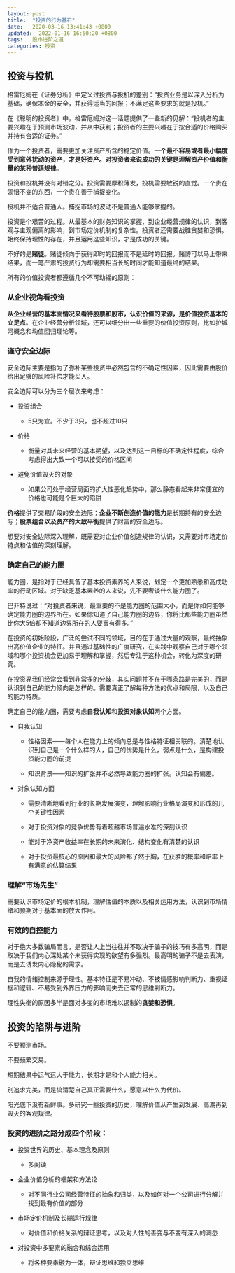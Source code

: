 ```yaml
---
layout: post
title:  "投资的行为基石"
date:   2020-03-16 13:41:43 +0800
updated:  2022-01-16 16:50:20 +0800
tags:   股市进阶之道
categories: 投资
---
```


## 投资与投机

格雷厄姆在《证券分析》中定义过投资与投机的差别：“投资业务是以深入分析为基础，确保本金的安全，并获得适当的回报；不满足这些要求的就是投机。”

在《聪明的投资者》中，格雷厄姆对这一话题提供了一些新的见解：“投机者的主要兴趣在于预测市场波动，并从中获利；投资者的主要兴趣在于按合适的价格购买并持有合适的证券。”

作为一个投资者，需要更加关注资产所含的稳定价值。**一个最不容易或者最小幅度受到意外扰动的资产，才是好资产。**对投资者来说成功的关键是**理解资产价值和衡量的某种普适规律**。

投资和投机并没有对错之分。投资需要厚积薄发，投机需要敏锐的直觉。一个贵在领悟不变的东西，一个贵在善于捕捉变化。

投机并不适合普通人。捕捉市场的波动不是普通人能够掌握的。

投资是个艰苦的过程。从最基本的财务知识的掌握，到企业经营规律的认识，到客观与主观偏离的影响，到市场定价机制的复杂性。投资者还需要战胜贪婪和恐惧。始终保持理性的存在，并且运用这些知识，才是成功的关键。

不好的是**赌徒**。赌徒倾向于获得即时的回报而不是延时的回报。赌博可以马上带来结果，而一笔严肃的投资行为却需要相当长的时间才能知道最终的结果。

所有的价值投资者都遵循几个不可动摇的原则：

### 从企业视角看投资

**从企业经营的基本面情况来看待股票和股市，认识价值的来源，是价值投资基本的立足点**。在企业经营分析领域，还可以细分出一些重要的价值投资原则，比如护城河概念和均值回归理论等。

### 谨守安全边际

安全边际主要是指为了弥补某些投资中必然包含的不确定性因素，因此需要由股价给出足够的风险补偿才能买入。

安全边际可以分为三个层次来考虑：

+ 投资组合
  
   + 5只为宜。不少于3只，也不超过10只
  
+ 价格
  
   + 衡量对其未来经营的基本期望，以及达到这一目标的不确定性程度，综合考虑得出大致一个可以接受的价格区间
  
+ 避免价值毁灭的对象
  
   + 如果公司处于经营局面的扩大性恶化趋势中，那么静态看起来非常便宜的价格也可能是个巨大的陷阱

**价格**提供了交易阶段的安全边际；**企业不断创造价值的能力**是长期持有的安全边际；**股票组合以及资产的大致平衡**提供了财富的安全边际。

想要对安全边际深入理解，既需要对企业价值创造规律的认识，又需要对市场定价特点和估值的深刻理解。

### 确定自己的能力圈

能力圈，是指对于已经具备了基本投资素养的人来说，划定一个更加熟悉和高成功率的行动区域。对于缺乏基本素养的人来说，先不要奢谈什么能力圈了。

巴菲特说过：“对投资者来说，最重要的不是能力圈的范围大小，而是你如何能够确定能力圈的边界所在。如果你知道了自己能力圈的边界，你将比那些能力圈虽然比你大5倍却不知道边界所在的人要富有得多。”

在投资的初始阶段，广泛的尝试不同的领域，目的在于通过大量的观察，最终抽象出高价值企业的特征。并且通过基础性的广度研究，在实践中观察自己对于哪个领域和哪个投资机会更加易于理解和掌握，然后专注于这种机会，转化为深度的研究。

在投资界我们经常会看到非常多的分歧，其实问题并不在于哪条路是完美的，而是认识到自己的能力倾向是怎样的。需要真正了解每种方法的优点和局限，以及自己的能力特质。

确定自己的能力圈，需要考虑**自我认知**和**投资对象认知**两个方面。

+ 自我认知

   + 性格因素——每个人在能力上的倾向总是与性格特征相关联的。清楚地认识到自己是一个什么样的人，自己的优势是什么，弱点是什么，是构建投资能力圈的前提

   + 知识背景——知识的扩张并不必然导致能力圈的扩张。认知会有偏差。

+ 对象认知方面

   + 需要清晰地看到行业的长期发展演变，理解影响行业格局演变和形成的几个关键性因素

   + 对于投资对象的竞争优势有着超越市场普遍水准的深刻认识

   + 能对于净资产收益率在长期的未来演化、结构变化有清楚的认识

   + 对于投资最核心的原因和最大的风险都了然于胸，在获胜的概率和赔率上有满意的估算结果


### 理解“市场先生”

需要认识市场定价的根本机制，理解估值的本质以及相关运用方法，认识到市场情绪和预期对于基本面的放大作用。

### 有效的自控能力

对于绝大多数骗局而言，是否让人上当往往并不取决于骗子的技巧有多高明，而是取决于我们内心深处某个未获得实现的欲望有多强烈。最高明的骗子不是去表演，而是去诱发内心隐秘的需求。

自我的情绪控制来源于理性。基本特征是不易冲动、不被情感影响判断力、重视证据和逻辑、不易受到外界压力的影响而失去正常的思维判断力。

理性失衡的原因多半是面对多变的市场难以遏制的**贪婪和恐惧**。

## 投资的陷阱与进阶

不要预测市场。

不要频繁交易。

短期结果中运气远大于能力，长期才是和个人能力相关。

别追求完美，而是搞清楚自己真正需要什么，愿意以什么为代价。

阳光底下没有新鲜事。多研究一些投资的历史，理解价值从产生到发展、高潮再到毁灭的客观规律。

### 投资的进阶之路分成四个阶段：

+ 投资世界的历史、基本理念及原则
   + 多阅读
   
+ 企业价值分析的框架和方法论
   + 对不同行业公司经营特征的抽象和归类，以及如何对一个公司进行分解并找到最有价值的部分 

+ 市场定价机制及长期运行规律
   + 对价值和价格关系的辩证思考，以及对人性的善变与不变有深入的洞悉

+ 对投资中多要素的融合和综合运用
   + 将各种要素融为一体，辩证思维和独立思维
